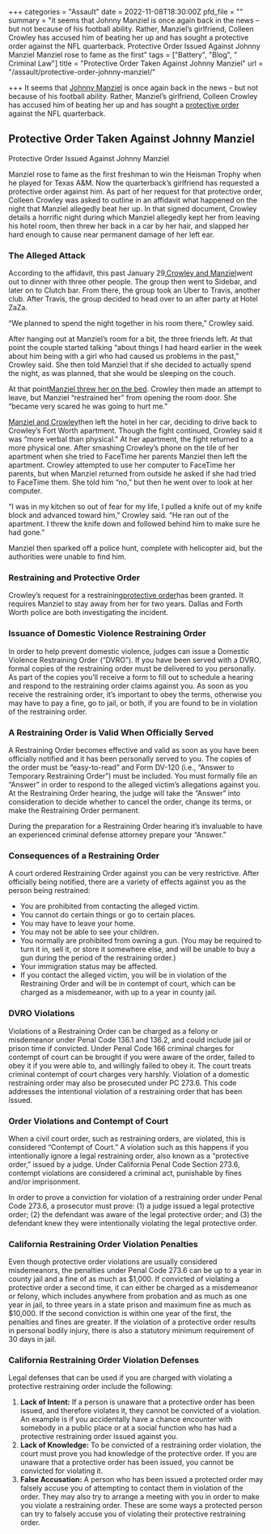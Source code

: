 +++
categories = "Assault"
date = 2022-11-08T18:30:00Z
pfd_file = ""
summary = "it seems that Johnny Manziel is once again back in the news – but not because of his football ability. Rather, Manziel’s girlfriend, Colleen Crowley has accused him of beating her up and has sought a protective order against the NFL quarterback. Protective Order Issued Against Johnny Manziel Manziel rose to fame as the first"
tags = ["Battery", "Blog", " Criminal Law"]
title = "Protective Order Taken Against Johnny Manziel"
url = "/assault/protective-order-johnny-manziel/"

+++
It seems that [Johnny Manziel](https://www.sevenslegal.com/) is once again back in the news – but not because of his football ability. Rather, Manziel’s girlfriend, Colleen Crowley has accused him of beating her up and has sought a [protective order](https://www.sevenslegal.com/) against the NFL quarterback.

## Protective Order Taken Against Johnny Manziel

Protective Order Issued Against Johnny Manziel

Manziel rose to fame as the first freshman to win the Heisman Trophy when he played for Texas A&M. Now the quarterback’s girlfriend has requested a protective order against him. As part of her request for that protective order, Colleen Crowley was asked to outline in an affidavit what happened on the night that Manziel allegedly beat her up. In that signed document, Crowley details a horrific night during which Manziel allegedly kept her from leaving his hotel room, then threw her back in a car by her hair, and slapped her hard enough to cause near permanent damage of her left ear.

### The Alleged Attack

According to the affidavit, this past January 29,[Crowley and Manziel](https://www.sevenslegal.com/)went out to dinner with three other people. The group then went to Sidebar, and later on to Clutch bar. From there, the group took an Uber to Travis, another club. After Travis, the group decided to head over to an after party at Hotel ZaZa.

“We planned to spend the night together in his room there,” Crowley said.

After hanging out at Manziel’s room for a bit, the three friends left. At that point the couple started talking “about things I had heard earlier in the week about him being with a girl who had caused us problems in the past,” Crowley said. She then told Manziel that if she decided to actually spend the night, as was planned, that she would be sleeping on the couch.

At that point[Manziel threw her on the bed](https://www.sevenslegal.com/). Crowley then made an attempt to leave, but Manziel “restrained her” from opening the room door. She “became very scared he was going to hurt me.”

[Manziel and Crowley](https://www.sevenslegal.com/)then left the hotel in her car, deciding to drive back to Crowley’s Fort Worth apartment. Though the fight continued, Crowley said it was “more verbal than physical.” At her apartment, the fight returned to a more physical one. After smashing Crowley’s phone on the tile of her apartment when she tried to FaceTime her parents Manziel then left the apartment. Crowley attempted to use her computer to FaceTime her parents, but when Manziel returned from outside he asked if she had tried to FaceTime them. She told him “no,” but then he went over to look at her computer.

“I was in my kitchen so out of fear for my life, I pulled a knife out of my knife block and advanced toward him,” Crowley said. “He ran out of the apartment. I threw the knife down and followed behind him to make sure he had gone.”

Manziel then sparked off a police hunt, complete with helicopter aid, but the authorities were unable to find him.

### Restraining and Protective Order

Crowley’s request for a restraining[protective order](https://www.sevenslegal.com/)has been granted. It requires Manziel to stay away from her for two years. Dallas and Forth Worth police are both investigating the incident.

### Issuance of Domestic Violence Restraining Order

In order to help prevent domestic violence, judges can issue a Domestic Violence Restraining Order (“DVRO”). If you have been served with a DVRO, formal copies of the restraining order must be delivered to you personally. As part of the copies you’ll receive a form to fill out to schedule a hearing and respond to the restraining order claims against you. As soon as you receive the restraining order, it’s important to obey the terms, otherwise you may have to pay a fine, go to jail, or both, if you are found to be in violation of the restraining order.

### A Restraining Order is Valid When Officially Served

A Restraining Order becomes effective and valid as soon as you have been officially notified and it has been personally served to you. The copies of the order must be “easy-to-read” and Form DV-120 (i.e., “Answer to Temporary Restraining Order”) must be included. You must formally file an “Answer” in order to respond to the alleged victim’s allegations against you. At the Restraining Order hearing, the judge will take the “Answer” into consideration to decide whether to cancel the order, change its terms, or make the Restraining Order permanent.

During the preparation for a Restraining Order hearing it’s invaluable to have an experienced criminal defense attorney prepare your “Answer.”

### Consequences of a Restraining Order

A court ordered Restraining Order against you can be very restrictive. After officially being notified, there are a variety of effects against you as the person being restrained:

* You are prohibited from contacting the alleged victim.
* You cannot do certain things or go to certain places.
* You may have to leave your home.
* You may not be able to see your children.
* You normally are prohibited from owning a gun. (You may be required to turn it in, sell it, or store it somewhere else, and will be unable to buy a gun during the period of the restraining order.)
* Your immigration status may be affected.
* If you contact the alleged victim, you will be in violation of the Restraining Order and will be in contempt of court, which can be charged as a misdemeanor, with up to a year in county jail.

### DVRO Violations

Violations of a Restraining Order can be charged as a felony or misdemeanor under Penal Code 136.1 and 136.2, and could include jail or prison time if convicted. Under Penal Code 166 criminal charges for contempt of court can be brought if you were aware of the order, failed to obey it if you were able to, and willingly failed to obey it. The court treats criminal contempt of court charges very harshly. Violation of a domestic restraining order may also be prosecuted under PC 273.6. This code addresses the intentional violation of a restraining order that has been issued.

### Order Violations and Contempt of Court

When a civil court order, such as restraining orders, are violated, this is considered “Contempt of Court.” A violation such as this happens if you intentionally ignore a legal restraining order, also known as a “protective order,” issued by a judge. Under California Penal Code Section 273.6, contempt violations are considered a criminal act, punishable by fines and/or imprisonment.

In order to prove a conviction for violation of a restraining order under Penal Code 273.6, a prosecutor must prove: (1) a judge issued a legal protective order; (2) the defendant was aware of the legal protective order; and (3) the defendant knew they were intentionally violating the legal protective order.

### California Restraining Order Violation Penalties

Even though protective order violations are usually considered misdemeanors, the penalties under Penal Code 273.6 can be up to a year in county jail and a fine of as much as $1,000. If convicted of violating a protective order a second time, it can either be charged as a misdemeanor or felony, which includes anywhere from probation and as much as one year in jail, to three years in a state prison and maximum fine as much as $10,000. If the second conviction is within one year of the first, the penalties and fines are greater. If the violation of a protective order results in personal bodily injury, there is also a statutory minimum requirement of 30 days in jail.

### California Restraining Order Violation Defenses

Legal defenses that can be used if you are charged with violating a protective restraining order include the following:

1. **Lack of Intent:** If a person is unaware that a protective order has been issued, and therefore violates it, they cannot be convicted of a violation. An example is if you accidentally have a chance encounter with somebody in a public place or at a social function who has had a protective restraining order issued against you.
2. **Lack of Knowledge:** To be convicted of a restraining order violation, the court must prove you had knowledge of the protective order. If you are unaware that a protective order has been issued, you cannot be convicted for violating it.
3. **False Accusation:** A person who has been issued a protected order may falsely accuse you of attempting to contact them in violation of the order. They may also try to arrange a meeting with you in order to make you violate a restraining order. These are some ways a protected person can try to falsely accuse you of violating their protective restraining order.